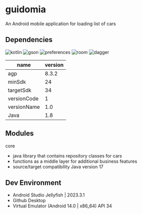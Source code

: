 # guidomia
An Android mobile application for loading list of cars

## Dependencies
![kotlin](https://img.shields.io/badge/kotlin-1.9.0-green) ![gson](https://img.shields.io/badge/gson-2.10.1-orange) ![preferences](https://img.shields.io/badge/preferences-1.1.1-blue) ![room](https://img.shields.io/badge/room-2.6.1-red) ![dagger](https://img.shields.io/badge/dagger-2.48.1-yellow)

| name | version |
| ------ | ------ |
| agp | 8.3.2 |
| minSdk | 24 |
| targetSdk | 34 |
| versionCode | 1 |
| versionName | 1.0 |
| Java | 1.8 |

## Modules
core 
- java library that contains repository classes for cars
- functions as a middle layer for additional business features
- source/target compatibility Java version 17

## Dev Environment
* Android Studio Jellyfish | 2023.3.1
* Github Desktop
* Virtual Emulator (Android 14.0 | x86_64) API 34
